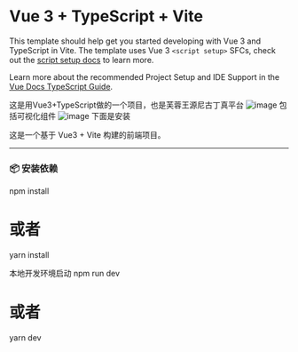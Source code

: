 # Vue 3 + TypeScript + Vite

This template should help get you started developing with Vue 3 and TypeScript in Vite. The template uses Vue 3 `<script setup>` SFCs, check out the [script setup docs](https://v3.vuejs.org/api/sfc-script-setup.html#sfc-script-setup) to learn more.

Learn more about the recommended Project Setup and IDE Support in the [Vue Docs TypeScript Guide](https://vuejs.org/guide/typescript/overview.html#project-setup).


这是用Vue3+TypeScript做的一个项目，也是芙蓉王源尼古丁真平台
![image](https://github.com/user-attachments/assets/b14f22cb-bd94-42e6-b832-079d6157106a)
包括可视化组件
![image](https://github.com/user-attachments/assets/07d13d92-f112-4cd4-8fcc-83a738412737)
下面是安装


这是一个基于 Vue3 + Vite 构建的前端项目。

---

### 📦 安装依赖

npm install
# 或者
yarn install

本地开发环境启动
npm run dev
# 或者
yarn dev

